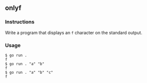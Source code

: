 ## onlyf

### Instructions

Write a program that displays an `f` character on the standard output.

### Usage

```console
$ go run .
f
$ go run . "a" "b"
f
$ go run . "a" "b" "c"
f
```
